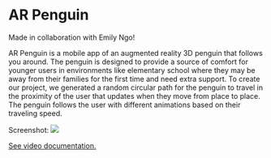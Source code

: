# AR Penguin
 
Made in collaboration with Emily Ngo!

AR Penguin is a mobile app of an augmented reality 3D penguin that follows you around. The penguin is designed to provide a source of comfort for younger users in environments like elementary school where they may be away from their families for the first time and need extra support. To create our project, we generated a random circular path for the penguin to travel in the proximity of the user that updates when they move from place to place. The penguin follows the user with different animations based on their traveling speed.

Screenshot:
![](https://github.com/laurenku/AR_Penguin/blob/main/ARPenguin2.gif)

[See video documentation.](https://youtu.be/enibMdTuUuE)
